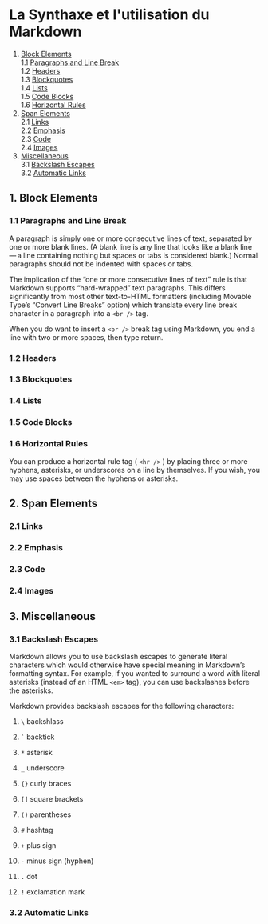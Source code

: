 # La Synthaxe et l'utilisation du Markdown

1. [Block Elements](#1-block-elements)  
   1.1 [Paragraphs and Line Break](#11-paragraphs-and-line-break)  
   1.2 [Headers](#12-headers)  
   1.3 [Blockquotes](#13-blockquotes)  
   1.4 [Lists](#14-lists)  
   1.5 [Code Blocks](#15-code-blocks)  
   1.6 [Horizontal Rules](#16-horizontal-rules)  
2. [Span Elements](#2-span-elements)  
   2.1 [Links](#21-links)  
   2.2 [Emphasis](#22-emphasis)  
   2.3 [Code](#23-code)  
   2.4 [Images](#24-images)
3. [Miscellaneous](#3-miscellaneous)  
   3.1 [Backslash Escapes](#31-backslash-escapes)  
   3.2 [Automatic Links](#32-automatic-links)


## **1. Block Elements**


### **1.1 Paragraphs and Line Break**

A paragraph is simply one or more consecutive lines of text, separated by one or more blank lines. (A blank line is any line that looks like a blank line — a line containing nothing but spaces or tabs is considered blank.) Normal paragraphs should not be indented with spaces or tabs.

The implication of the “one or more consecutive lines of text” rule is that Markdown supports “hard-wrapped” text paragraphs. This differs significantly from most other text-to-HTML formatters (including Movable Type’s “Convert Line Breaks” option) which translate every line break character in a paragraph into a `<br />` tag.

When you do want to insert a `<br />` break tag using Markdown, you end a line with two or more spaces, then type return.

### **1.2 Headers**

### **1.3 Blockquotes**

### **1.4 Lists**

### **1.5 Code Blocks**

### **1.6 Horizontal Rules**

You can produce a horizontal rule tag ( `<hr />` ) by placing three or more hyphens, asterisks, or underscores on a line by themselves. If you wish, you may use spaces between the hyphens or asterisks.

## **2. Span Elements**


### **2.1 Links**

### **2.2 Emphasis**

### **2.3 Code**

### **2.4 Images**


## **3. Miscellaneous**


### **3.1 Backslash Escapes**

Markdown allows you to use backslash escapes to generate literal characters which would otherwise have special meaning in Markdown’s formatting syntax. For example, if you wanted to surround a word with literal asterisks (instead of an HTML `<em>` tag), you can use backslashes before the asterisks.

Markdown provides backslash escapes for the following characters:

1. `\`    backshlass

2. ``` ` ```  backtick

3. `*`   asterisk

4. `_`   underscore

5. `{}`  curly braces

6. `[]`  square brackets

7. `()`  parentheses

8. `#`   hashtag

9. `+`   plus sign

10. `-`   minus sign (hyphen)

11. `.`   dot

12. `!`  exclamation mark
### **3.2 Automatic Links**
